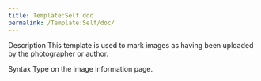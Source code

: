 ```yaml
---
title: Template:Self doc
permalink: /Template:Self/doc/
---
```


Description
This template is used to mark images as having been uploaded by the
photographer or author.

Syntax
Type on the image information page.

<includeonly></includeonly><noinclude></noinclude>

[](Category:Templates "wikilink")
[](Category:Template_documentation "wikilink")